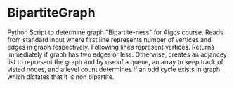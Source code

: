 # BipartiteGraph
Python Script to determine graph "Bipartite-ness" for Algos course.
Reads from standard input where first line represents number of vertices and edges in graph respectively.
Following lines represent vertices. Returns immediately if graph has two edges or less. Otherwise, creates
an adjancey list to represent the graph and by use of a queue, an array to keep track of visted nodes,
and a level count determines if an odd cycle exists in graph which dictates that it is non bipartite.
